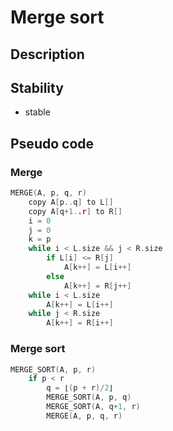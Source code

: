 # Merge sort

## Description

## Stability
+ stable

## Pseudo code

### Merge

```cpp
MERGE(A, p, q, r)
    copy A[p..q] to L[]
    copy A[q+1..r] to R[]
    i = 0
    j = 0
    k = p
    while i < L.size && j < R.size
        if L[i] <= R[j]
            A[k++] = L[i++]
        else
            A[k++] = R[j++]
    while i < L.size
        A[k++] = L[i++]
    while j < R.size
        A[k++] = R[i++]
```

### Merge sort

```cpp
MERGE_SORT(A, p, r)
    if p < r
        q = ⌊(p + r)/2⌋
        MERGE_SORT(A, p, q)
        MERGE_SORT(A, q+1, r)
        MERGE(A, p, q, r)
```
